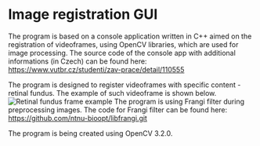 # Image registration GUI

The program is based on a console application written in C++ aimed on the registration of videoframes, using OpenCV libraries, which are used for image processing. The source code of the console app with additional informations (in Czech) can be found here: https://www.vutbr.cz/studenti/zav-prace/detail/110555

The program is designed to register videoframes with specific content - retinal fundus. The example of such videoframe is shown below.
![Retinal fundus frame example](https://github.com/RaphCucul/Image-registration-GUI/tree/master/example_images/videoFrameExample.png)
The program is using Frangi filter during preprocessing images. The code for Frangi filter can be found here: https://github.com/ntnu-bioopt/libfrangi.git

The program is being created using OpenCV 3.2.0.
